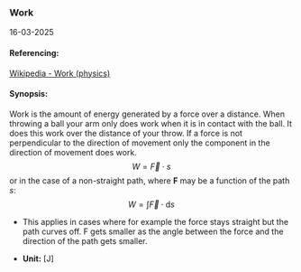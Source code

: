 ### Work
16-03-2025
#### Referencing:
[Wikipedia - Work (physics)](https://en.wikipedia.org/wiki/Work_(physics))

#### Synopsis:
Work is the amount of energy generated by a force over a distance. When throwing a ball your arm only does work when it is in contact with the ball. It does this work over the distance of your throw. 
If a force is not perpendicular to the direction of movement only the component in the direction of movement does work.
$$W=\vec{F}\cdot s$$
or in the case of a non-straight path, where $\textbf{F}$ may be a function of the path $s$:
$$W=\int\vec{F}\cdot\mathrm{d}s$$
- This applies in cases where for example the force stays straight but the path curves off. F gets smaller as the angle between the force and the direction of the path gets smaller.

- __Unit:__ \[J]


